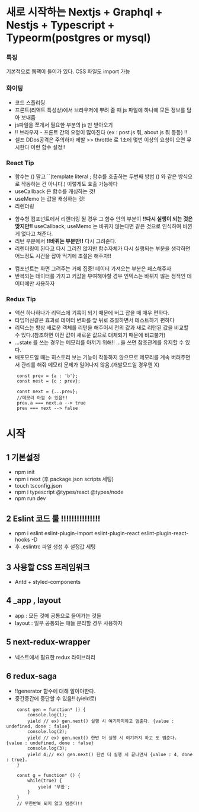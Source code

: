 # 새로 시작하는 Nextjs + Graphql + Nestjs + Typescript + Typeorm(postgres or mysql)

### 특징

기본적으로 웹팩이 들어가 있다.
CSS 파일도 import 가능

### 화이팅

- 코드 스플리팅
- 프론트(리액트 특성상)에서 브라우저에 뿌려 줄 때 js 파일에 하나에 모든 정보를 담아 보내줌
- js파일을 쪼개서 필요한 부분의 js 만 받아오기
- !! 브라우저 - 프론트 간의 요청이 많아진다 (ex : post.js 줘, about.js 줘 등등) !!
- 셀프 DDos공격은 주의하자 제발 >> throttle 로 1초에 몇번 이상의 요청이 오면 무시한다 이런 함수 설정!!

### React Tip

- 함수는 () 말고 ``(template literal ; 함수를 호출하는 두번째 방법 () 와 같은 방식으로 작동하는 건 아니다.) 이렇게도 호출 가능하다
- useCallback 은 함수를 캐싱하는 것!
- useMemo 는 값을 캐싱하는 것!
- 리렌더링

* 함수형 컴포넌트에서 리렌더링 될 경우 그 함수 안의 부분이 **!!다시 실행이 되는 것은 맞지만!!** useCallback, useMemo 는 바뀌지 않는다면 같은 것으로 인식하여 바뀐게 없다고 쳐준다.
* 리턴 부분에서 **!!바뀌는 부분만!!** 다시 그려준다.
* 리렌더링이 된다고 다시 그리진 않지만 함수자체가 다시 실행되는 부분을 생각하면 어느정도 시간을 잡아 먹기에 조절은 해주자!!

- 컴포넌트는 화면 그려주는 거에 집중! 데이터 가져오는 부분은 패스해주자
- 반복되는 데이터를 가지고 키값을 부여해야할 경우 인덱스는 바뀌지 않는 정적인 데이터에만 사용하자

### Redux Tip

- 액션 하나하나가 리덕스에 기록이 되기 때문에 버그 잡을 때 매우 편하다.
- 타임머신같은 효과로 데이터 변화를 앞 뒤로 조절하면서 테스트하기 편하다
- 리덕스는 항상 새로운 객체를 리턴을 해주어서 전의 값과 새로 리턴된 값을 비교할 수 있다.(참조하면 이전 값이 새로운 값으로 대체되기 때문에 비교불가)
- ...state 를 쓰는 경우는 메모리를 아끼기 위해!! ...을 쓰면 참조관계를 유지할 수 있다.
- 배포모드일 때는 히스토리 보는 기능이 작동하지 않으므로 메모리를 계속 버려주면서 관리를 해줘 메모리 문제가 일어나지 않음.(개발모드일 경우엔 X)

```
    const prev = {a : 'b'};
    const nest = {c : prev};

    const next = {...prev};
    //메모리 아낄 수 있음!!
    prev.a === next.a --> true
    prev === next --> false
```

# 시작

## 1 기본설정

- npm init
- npm i next (후 package.json scripts 세팅)
- touch tsconfig.json
- npm i typescript @types/react @types/node
- npm run dev

## 2 Eslint 코드 룰 !!!!!!!!!!!!!!!

- npm i eslint eslint-plugin-import eslint-plugin-react eslint-plugin-react-hooks -D
- 후 .eslintrc 파일 생성 후 설정값 세팅

## 3 사용할 CSS 프레임워크

- Antd + styled-components

## 4 \_app , layout

- app : 모든 것에 공통으로 들어가는 것들
- layout : 일부 공통되는 애들 분리할 경우 사용하자

## 5 next-redux-wrapper

- 넥스트에서 필요한 redux 라이브러리

## 6 redux-saga

- !!generator 함수에 대해 알아야한다.
- 중간중간에 중단할 수 있음!! (yield로)

```
    const gen = function* () {
        console.log(1);
        yield // ex) gen.next() 실행 시 여기까지하고 멈춘다. {value : undefined, done : false}
        console.log(2);
        yield // ex) gen.next() 한번 더 실행 시 여기까지 하고 또 멈춘다. {value : undefined, done : false}
        console.log(3);
        yield 4;// ex) gen.next() 한번 더 실행 시 끝나면서 {value : 4, done : true}.
    }

    const g = function* () {
        while(true) {
            yield '무한';
        }
    }
    // 무한반복 되지 않고 멈춘다!!
```
